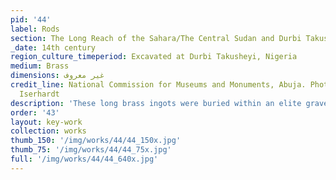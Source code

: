 ```yaml
---
pid: '44'
label: Rods
section: The Long Reach of the Sahara/The Central Sudan and Durbi Takusheyi
_date: 14th century
region_culture_timeperiod: Excavated at Durbi Takusheyi, Nigeria
medium: Brass
dimensions: غير معروف
credit_line: National Commission for Museums and Monuments, Abuja. Photograph by Volker
  Iserhardt
description: 'These long brass ingots were buried within an elite grave at Durbi Takusheyi along with other copper-alloy objects made locally and imported from North of the Sahara. Copper was a sought-after commodity in trans-Saharan trade that was mined from sources in the Sahara and in Europe. The exchange of copper transported southward across the Sahara for gold is described in the mid-tenth century by ‘Ishāq Ibn al-Ḥusayn’: “Their country (the Sudan) has much gold, but the people there prefer brass to gold.”  The origins of the metals alloyed to make these ingots is not clear. However, a preliminary isotopic analysis of the ingots and the copper-alloy objects cast in Durbi Takusheyi suggests possible sources in France, the Iberian Peninsula, and the Middle East. Thin rod-shaped copper ingots dated between the eleventh and thirteenth century were found at Ma’den Ifajen, Mauritania, and at Natamatao, Mali. Recent excavations at Tamdult, Morocco, by a Moroccan/UK team (Institut National des Sciences de l’Archéologie et du Patrimoine/British Museum) have recorded fragments of molds that would have produced ingots with a similar form to those excavated at Durbi Takusheyi.'
order: '43'
layout: key-work
collection: works
thumb_150: '/img/works/44/44_150x.jpg'
thumb_75: '/img/works/44/44_75x.jpg'
full: '/img/works/44/44_640x.jpg'
---
```

